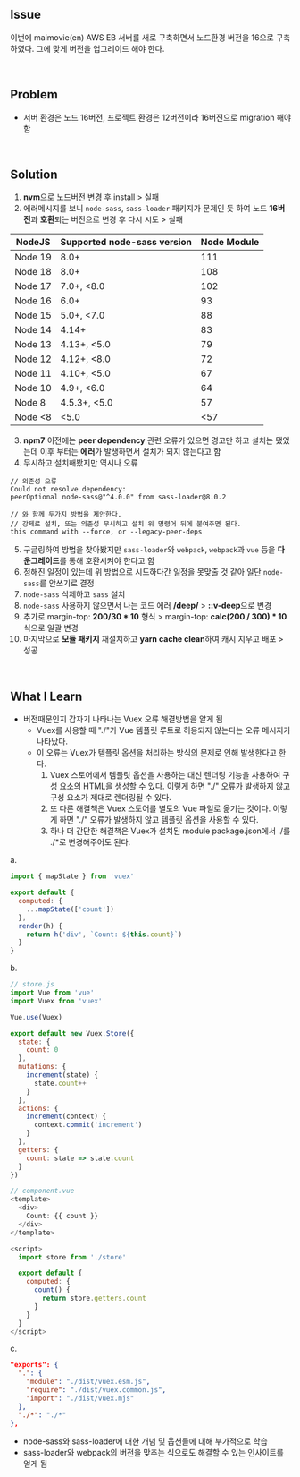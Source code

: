 ## Issue
이번에 maimovie(en) AWS EB 서버를 새로 구축하면서 노드환경 버전을 16으로 구축하였다. 그에 맞게 버전을 업그레이드 해야 한다.

<br>

## Problem
+ 서버 환경은 노드 16버전, 프로젝트 환경은 12버전이라 16버전으로 migration 해야 함

<br>

## Solution
1. **nvm**으로 노드버전 변경 후 install > 실패
2. 에러메시지를 보니 `node-sass`, `sass-loader` 패키지가 문제인 듯 하여 노드 **16버전**과 **호환**되는 버전으로 변경 후 다시 시도 > 실패

NodeJS  | Supported node-sass version | Node Module
--------|-----------------------------|------------
Node 19 | 8.0+                        | 111
Node 18 | 8.0+                        | 108
Node 17 | 7.0+, <8.0                  | 102
Node 16 | 6.0+                        | 93
Node 15 | 5.0+, <7.0                  | 88
Node 14 | 4.14+                       | 83
Node 13 | 4.13+, <5.0                 | 79
Node 12 | 4.12+, <8.0                 | 72
Node 11 | 4.10+, <5.0                 | 67
Node 10 | 4.9+, <6.0                  | 64
Node 8  | 4.5.3+, <5.0                | 57
Node <8 | <5.0                        | <57

3. **npm7** 이전에는 **peer dependency** 관련 오류가 있으면 경고만 하고 설치는 됐었는데 이후 부터는 **에러**가 발생하면서 설치가 되지 않는다고 함
4. 무시하고 설치해봤지만 역시나 오류

```
// 의존성 오류 
Could not resolve dependency:
peerOptional node-sass@"^4.0.0" from sass-loader@8.0.2

// 와 함께 두가지 방법을 제안한다.
// 강제로 설치, 또는 의존성 무시하고 설치 위 명령어 뒤에 붙여주면 된다.
this command with --force, or --legacy-peer-deps
```
5. 구글링하여 방법을 찾아봤지만 `sass-loader`와 `webpack`, `webpack`과 `vue` 등을 **다운그레이드**를 통해 호환시켜야 한다고 함
6. 정해진 일정이 있는데 위 방법으로 시도하다간 일정을 못맞출 것 같아 일단 `node-sass`를 안쓰기로 결정
7. `node-sass` 삭제하고 `sass` 설치
8. `node-sass` 사용하지 않으면서 나는 코드 에러 **/deep/** > **::v-deep**으로 변경
9. 추가로 margin-top: **200/30 * 10** 형식 > margin-top: **calc(200 / 300) * 10** 식으로 일괄 변경
10. 마지막으로 **모듈 패키지** 재설치하고 **yarn cache clean**하여 캐시 지우고 배포 > 성공

<br>

## What I Learn
+ 버전때문인지 갑자기 나타나는 Vuex 오류 해결방법을 알게 됨
  - Vuex를 사용할 때 "./"가 Vue 템플릿 루트로 허용되지 않는다는 오류 메시지가 나타났다.
  - 이 오류는 Vuex가 템플릿 옵션을 처리하는 방식의 문제로 인해 발생한다고 한다.
    1. Vuex 스토어에서 템플릿 옵션을 사용하는 대신 렌더링 기능을 사용하여 구성 요소의 HTML을 생성할 수 있다. 이렇게 하면 "./" 오류가 발생하지 않고 구성 요소가 제대로 렌더링될 수 있다.
    2. 또 다른 해결책은 Vuex 스토어를 별도의 Vue 파일로 옮기는 것이다. 이렇게 하면 "./" 오류가 발생하지 않고 템플릿 옵션을 사용할 수 있다.
    3. 하나 더 간단한 해결책은 Vuex가 설치된 module package.json에서 ./를 ./*로 변경해주어도 된다.

a.
```javascript
import { mapState } from 'vuex'

export default {
  computed: {
    ...mapState(['count'])
  },
  render(h) {
    return h('div', `Count: ${this.count}`)
  }
}
```
b.
```javascript
// store.js
import Vue from 'vue'
import Vuex from 'vuex'

Vue.use(Vuex)

export default new Vuex.Store({
  state: {
    count: 0
  },
  mutations: {
    increment(state) {
      state.count++
    }
  },
  actions: {
    increment(context) {
      context.commit('increment')
    }
  },
  getters: {
    count: state => state.count
  }
})

// component.vue
<template>
  <div>
    Count: {{ count }}
  </div>
</template>

<script>
  import store from './store'

  export default {
    computed: {
      count() {
        return store.getters.count
      }
    }
  }
</script>
```
c.
```json
"exports": {
  ".": {
    "module": "./dist/vuex.esm.js",
    "require": "./dist/vuex.common.js",
    "import": "./dist/vuex.mjs"
  },
  "./*": "./*"
},
```
+ node-sass와 sass-loader에 대한 개념 및 옵션들에 대해 부가적으로 학습
+ sass-loader와 webpack의 버전을 맞추는 식으로도 해결할 수 있는 인사이트를 얻게 됨

